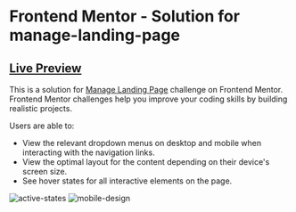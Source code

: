 # Frontend Mentor - Solution for manage-landing-page

## [Live Preview](https://manage-landing-page93.netlify.app)

This is a solution for [Manage Landing Page](https://www.frontendmentor.io/solutions/manage-landing-page-3VNXoC_r96) challenge on Frontend Mentor. Frontend Mentor challenges help you improve your coding skills by building realistic projects.

Users are able to:

- View the relevant dropdown menus on desktop and mobile when interacting with the navigation links. 
- View the optimal layout for the content depending on their device's screen size. 
- See hover states for all interactive elements on the page.

![active-states](https://user-images.githubusercontent.com/110178135/209719650-23ba1b13-8f9e-4ae2-bdb3-72149c1be00a.jpg)
![mobile-design](https://user-images.githubusercontent.com/110178135/209719667-928f0efa-bbfb-41db-9694-4cfff04b9871.jpg)
